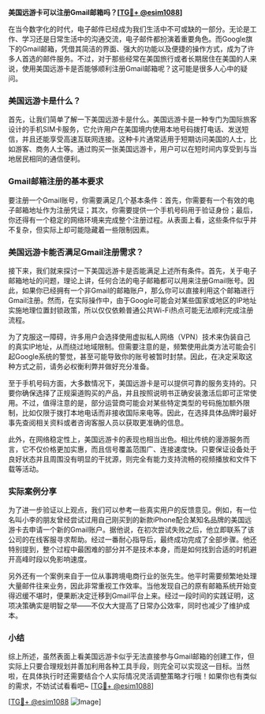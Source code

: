 **美国远游卡可以注册Gmail邮箱吗？[[TG💪+ @esim1088](https://t.me/s/esim1088)]**

在当今数字化的时代，电子邮件已经成为我们生活中不可或缺的一部分。无论是工作、学习还是日常生活中的沟通交流，电子邮件都扮演着重要角色。而Google旗下的Gmail邮箱，凭借其简洁的界面、强大的功能以及便捷的操作方式，成为了许多人首选的邮件服务。不过，对于那些经常在美国旅行或者长期居住在美国的人来说，使用美国远游卡是否能够顺利注册Gmail邮箱呢？这可能是很多人心中的疑问。

### 美国远游卡是什么？

首先，让我们简单了解一下美国远游卡是什么。美国远游卡是一种专门为国际旅客设计的手机SIM卡服务，它允许用户在美国境内使用本地号码拨打电话、发送短信，并且还能享受高速互联网连接。这种卡片通常适用于短期访问美国的人士，比如游客、商务人士等。通过购买一张美国远游卡，用户可以在短时间内享受到与当地居民相同的通信便利。

### Gmail邮箱注册的基本要求

要注册一个Gmail账号，你需要满足几个基本条件：首先，你需要有一个有效的电子邮箱地址作为注册凭证；其次，你需要提供一个手机号码用于验证身份；最后，你还得有一个稳定的网络环境来完成整个注册过程。从表面上看，这些条件似乎并不复杂，但实际上却可能隐藏着一些限制因素。

### 美国远游卡能否满足Gmail注册需求？

接下来，我们就来探讨一下美国远游卡是否能满足上述所有条件。首先，关于电子邮箱地址的问题，理论上讲，任何合法的电子邮箱都可以用来注册Gmail账号。因此，如果你已经拥有一个非Gmail的邮箱账户，那么你可以直接利用这个邮箱进行Gmail注册。然而，在实际操作中，由于Google可能会对某些国家或地区的IP地址实施地理位置封锁政策，所以仅仅依赖普通公共Wi-Fi热点可能无法顺利完成注册流程。

为了克服这一障碍，许多用户会选择使用虚拟私人网络（VPN）技术来伪装自己的真实IP地址，从而绕过地域限制。但需要注意的是，频繁使用此类方法可能会引起Google系统的警觉，甚至可能导致你的账号被暂时封禁。因此，在决定采取这种方式之前，请务必权衡利弊并做好充分准备。

至于手机号码方面，大多数情况下，美国远游卡是可以提供可靠的服务支持的。只要你确保选择了正规渠道购买的产品，并且按照说明书正确安装激活后即可正常使用。不过，值得注意的是，部分运营商可能会对某些特定类型的号码施加额外限制，比如仅限于拨打本地电话而非接收国际来电等。因此，在选择具体品牌时最好事先查阅相关资料或者咨询客服人员以获取更准确的信息。

此外，在网络稳定性上，美国远游卡的表现也相当出色。相比传统的漫游服务而言，它不仅价格更加实惠，而且信号覆盖范围广、连接速度快。只要保证设备处于良好状态并且周围没有明显的干扰源，则完全有能力支持流畅的视频播放和文件下载等活动。

### 实际案例分享

为了进一步验证以上观点，我们可以参考一些真实用户的反馈意见。例如，有一位名叫小李的朋友曾经尝试过用自己刚买到的新款iPhone配合某知名品牌的美国远游卡去申请一个新的Gmail账户。据他说，在初次尝试失败之后，他立即联系了该公司的在线客服寻求帮助。经过一番耐心指导后，最终成功完成了全部步骤。他还特别提到，整个过程中最困难的部分并不是技术本身，而是如何找到合适的时机避开高峰时段以免影响速度。

另外还有一个案例来自于一位从事跨境电商行业的张先生。他平时需要频繁地处理大量邮件往来业务，因此非常重视工作效率。当他发现自己的原有邮箱系统开始变得迟缓不堪时，便果断决定迁移到Gmail平台上来。经过一段时间的实践证明，这项决策确实是明智之举——不仅大大提高了日常办公效率，同时也减少了维护成本。

### 小结

综上所述，虽然表面上看美国远游卡似乎无法直接参与Gmail邮箱的创建工作，但实际上只要合理规划并善加利用各种工具手段，则完全可以实现这一目标。当然啦，在具体执行时还需要结合个人实际情况灵活调整策略才行哦！如果你也有类似的需求，不妨试试看看吧~ [[TG💪+ @esim1088](https://t.me/s/esim1088)]

[[TG💪+ @esim1088](https://t.me/s/esim1088) ![Image](https://i.postimg.cc/4NQfJmqS/Snipaste-2025-05-13-00-14-12.png)]